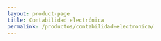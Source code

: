 ```yaml
---
layout: product-page
title: Contabilidad electrónica
permalink: /productos/contabilidad-electronica/
---
```

